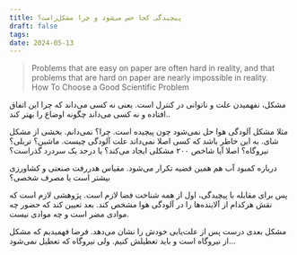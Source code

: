 ```yaml
---
title: پیچیدگی کجا حس می‌شود و چرا مشکل‌زاست؟
draft: false
tags: 
date: 2024-05-13
---
```

<blockquote class="english-blockquote">Problems that are easy on paper are often hard in reality, and that problems that are hard on paper are nearly impossible in reality.<footer class="english-footer">How To Choose a Good Scientific Problem</footer></blockquote>


مشکل، نفهمیدن علت و ناتوانی در کنترل است. یعنی نه کسی می‌داند که چرا این اتفاق افتاده و نه کسی می‌داند چگونه اوضاع را بهتر کند..

مثلا مشکل آلودگی هوا حل نمی‌شود‌ چون پیچیده است‌. چرا؟ نمی‌دانم. بخشی از مشکل شای. به این خاطر باشد که کسی اصلا نمی‌داند علت آلودگی چیست. ماشین؟ تریلی؟ نیروگاه؟ اصلا آیا شاخص ۲۰۰ مشکلی ایجاد می‌کند؟ یا درحد یک سردرد گذراست؟

درباره کمبود آب هم همین قضیه تکرار می‌شود. مقیاس هدررفت صنعتی و کشاورزی بیشتر است یا مصرف شخصی؟

پس برای مقابله با پیچیدگی، اول از همه شناخت فضا لازم است. پژوهشی لازم است که نقش هرکدام از آلاینده‌ها را در آلودگی هوا مشخص کند. بعد تعیین کند که حضور چه موادی مضر است و چه موادی نیست.

مشکل بعدی درست پس از علت‌یابی خودش را نشان می‌دهد. فرضا فهمیدیم که مشکل از نیروگاه است و باید تعطیلش کنیم. ولی نیروگاه که تعطیل نمی‌شود...